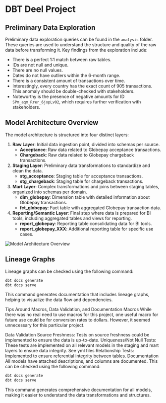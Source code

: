 # DBT Deel Project

## Preliminary Data Exploration

Preliminary data exploration queries can be found in the `analysis` folder. These queries are used to understand the structure and quality of the raw data before transforming it. Key findings from the exploration include:

- There is a perfect 1:1 match between raw tables.
- IDs are not null and unique.
- There are no null values.
- Dates do not have outliers within the 6-month range.
- There is a consistent amount of transactions over time.
- Interestingly, every country has the exact count of 905 transactions. This anomaly should be double-checked with stakeholders.
- Noteworthy is the presence of negative amounts for ID `SPm_aqm_Rrer_6jxpLvO2`, which requires further verification with stakeholders.

## Model Architecture Overview

The model architecture is structured into four distinct layers:

1. **Raw Layer**: Initial data ingestion point, divided into schemas per source.
   - **Acceptance**: Raw data related to Globepay acceptance transactions.
   - **Chargeback**: Raw data related to Globepay chargeback transactions.
2. **Staging Layer**: Preliminary data transformations to standardize and clean the data.
   - **stg_acceptance**: Staging table for acceptance transactions.
   - **stg_chargeback**: Staging table for chargeback transactions.
3. **Mart Layer**: Complex transformations and joins between staging tables, organized into schemas per domain.
   - **dim_globepay**: Dimension table with detailed information about Globepay transactions.
   - **fct_globepay**: Fact table with aggregated Globepay transaction data.
4. **Reporting/Semantic Layer**: Final step where data is prepared for BI tools, including aggregated tables and views for reporting.
   - **report_globepay**: Reporting table consolidating data for BI tools.
   - **report_globepay_XXX**: Additional reporting table for specific use cases.

![Model Architecture Overview](https://github.com/zuzzurell/deel_home_task/blob/main/deel_task/img/flow.png)

## Lineage Graphs

Lineage graphs can be checked using the following command:

```bash
dbt docs generate
dbt docs serve
```
This command generates documentation that includes lineage graphs, helping to visualize the data flow and dependencies.

Tips Around Macros, Data Validation, and Documentation
Macros
While there was no real need to use macros for this project, one useful macro for future use could be for conversion rates to dollars. However, it seemed unnecessary for this particular project.

Data Validation
Source Freshness: Tests on source freshness could be implemented to ensure the data is up-to-date.
Uniqueness/Not Null Tests: These tests are implemented on all relevant models in the staging and mart layers to ensure data integrity. See yml files
Relationship Tests: Implemented to ensure referential integrity between tables.
Documentation
All models have attached descriptions, and columns are documented. This can be checked using the following command:

```bash
dbt docs generate
dbt docs serve
```

This command generates comprehensive documentation for all models, making it easier to understand the data transformations and structures.


